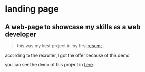 # landing page

## A web-page to showcase my skills as a web developer

> this was my best project in my first [resume](https://hessamcheraghi.github.io/resume-old-v1/).

according to the recruiter, I got the offer because of this demo.

you can see the demo of this project in [here](https://hessamcheraghi.github.io/landing-page-v1/).

